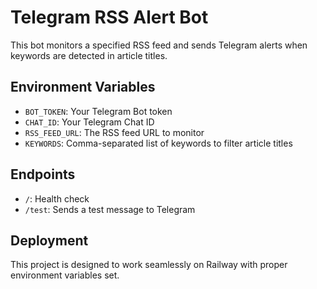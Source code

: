 # Telegram RSS Alert Bot

This bot monitors a specified RSS feed and sends Telegram alerts when keywords are detected in article titles.

## Environment Variables
- `BOT_TOKEN`: Your Telegram Bot token
- `CHAT_ID`: Your Telegram Chat ID
- `RSS_FEED_URL`: The RSS feed URL to monitor
- `KEYWORDS`: Comma-separated list of keywords to filter article titles

## Endpoints
- `/`: Health check
- `/test`: Sends a test message to Telegram

## Deployment
This project is designed to work seamlessly on Railway with proper environment variables set.